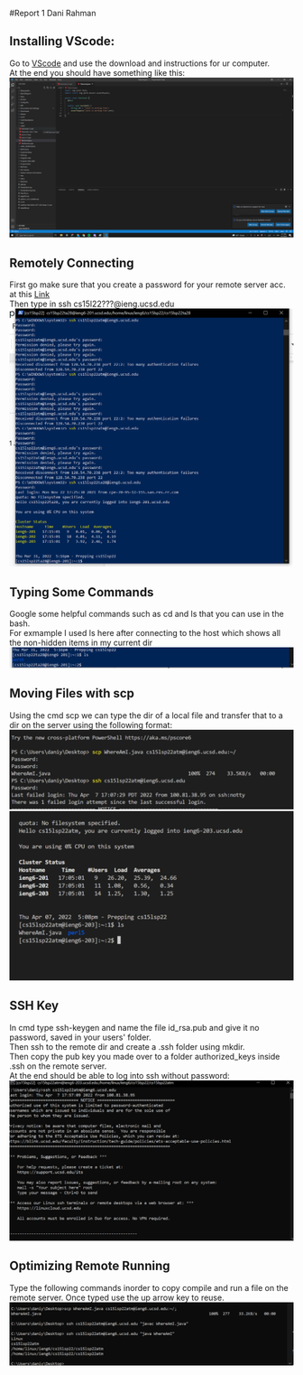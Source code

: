 #Report 1
Dani Rahman
## Installing VScode:

Go to [VScode](https://code.visualstudio.com/) and use the download and instructions for ur computer.<br>
At the end you should have something like this:
![Image](https://github.com/drahmanucsd/cse15l-lav-reports/blob/main/Images/Installing%20Vscode.png)
## Remotely Connecting
First go make sure that you create a password for your remote server acc. at this [Link](https://sdacs.ucsd.edu/~icc/index.php)<br>
Then type in ssh cs15l22???@ieng.ucsd.edu
![Image](https://github.com/drahmanucsd/cse15l-lav-reports/blob/main/Images/RemoteConnecting.png)
## Typing Some Commands
Google some helpful commands such as cd and ls that you can use in the bash.<br>
For exmample I used ls here after connecting to the host which shows all the non-hidden items in my current dir<br>
![Image](https://github.com/drahmanucsd/cse15l-lav-reports/blob/main/Images/Typing%20Some%20Commands.png)
## Moving Files with scp
Using the cmd scp we can type the dir of a local file and transfer that to a dir on the server using the following format:
![Image](https://github.com/drahmanucsd/cse15l-lav-reports/blob/main/Images/Moving%20Files%20with%20scp.png)
![Image](https://github.com/drahmanucsd/cse15l-lav-reports/blob/main/Images/Moving%20Files%20with%20scp2.png)
## SSH Key
In cmd type ssh-keygen and name the file id_rsa.pub and give it no password, saved in your users' folder.<br>
Then ssh to the remote dir and create a .ssh folder using mkdir.<br>
Then copy the pub key you made over to a folder authorized_keys inside .ssh on the remote server.<br>
At the end should be able to log into ssh without password:
![Image](https://github.com/drahmanucsd/cse15l-lav-reports/blob/main/Images/ssh%20key.png)
## Optimizing Remote Running
Type the following commands inorder to copy compile and run a file on the remote server. Once typed use the up arrow key to reuse.
![Image](https://github.com/drahmanucsd/cse15l-lav-reports/blob/main/Images/Optimizing.png)

